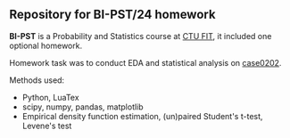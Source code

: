 ## Repository for BI-PST/24 homework

**BI-PST** is a Probability and Statistics course at [CTU FIT](https://fit.cvut.cz/en), it included one optional homework.

Homework task was to conduct EDA and statistical analysis on [case0202](https://rdrr.io/cran/Sleuth2/man/case0202.html).

Methods used:
* Python, LuaTex
* scipy, numpy, pandas, matplotlib
* Empirical density function estimation, (un)paired Student's t-test, Levene's test
